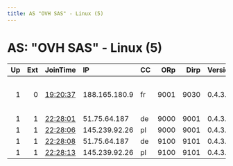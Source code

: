 ```yaml
---
title: AS "OVH SAS" - Linux (5)
---
```


# AS: "OVH SAS" - Linux (5)

|   Up |   Ext | JoinTime                                                                                            | IP            | CC   |   ORp |   Dirp | Version   | Contact                     | Nickname    |   eFamMembers |
|-----:|------:|:----------------------------------------------------------------------------------------------------|:--------------|:-----|------:|-------:|:----------|:----------------------------|:------------|--------------:|
|    1 |     0 | [19:20:37](https://metrics.torproject.org/rs.html#details/3FF88CAE0BCE85191D8DBBD0BE0E62156AB631AB) | 188.165.180.9 | fr   |  9001 |   9030 | 0.4.3.5   | Random Person &lt;neuneu AT | okonomiyaki |             1 |
|    1 |     1 | [22:28:01](https://metrics.torproject.org/rs.html#details/0F59911D698D3FFE2433B7AB31362FB1EA10237F) | 51.75.64.187  | de   |  9000 |   9001 | 0.4.3.5   | ian@ian.sh                  | iansh4      |            18 |
|    1 |     1 | [22:28:06](https://metrics.torproject.org/rs.html#details/3CF2646DE677C7A4FD5AE513A6AC59101879A90F) | 145.239.92.26 | pl   |  9000 |   9001 | 0.4.3.5   | ian@ian.sh                  | iansh3      |            18 |
|    1 |     1 | [22:28:08](https://metrics.torproject.org/rs.html#details/C554F4F1EF719D33AA612457960C889F1FB64A4B) | 51.75.64.187  | de   |  9100 |   9101 | 0.4.3.5   | ian@ian.sh                  | iansh4      |            18 |
|    1 |     1 | [22:28:13](https://metrics.torproject.org/rs.html#details/670507CA6CF7697E6027728CC28BB0AEF1DE1E7C) | 145.239.92.26 | pl   |  9100 |   9101 | 0.4.3.5   | ian@ian.sh                  | iansh3      |            18 |

